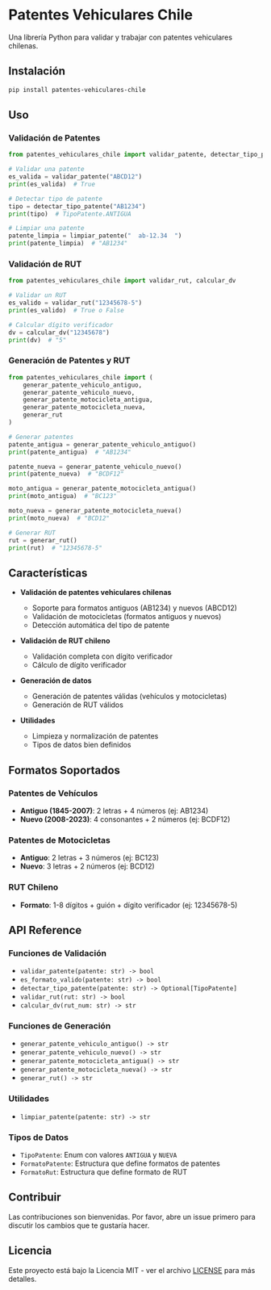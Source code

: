 # Patentes Vehiculares Chile

Una librería Python para validar y trabajar con patentes vehiculares chilenas.

## Instalación

```bash
pip install patentes-vehiculares-chile
```

## Uso

### Validación de Patentes

```python
from patentes_vehiculares_chile import validar_patente, detectar_tipo_patente, limpiar_patente

# Validar una patente
es_valida = validar_patente("ABCD12")
print(es_valida)  # True

# Detectar tipo de patente
tipo = detectar_tipo_patente("AB1234")
print(tipo)  # TipoPatente.ANTIGUA

# Limpiar una patente
patente_limpia = limpiar_patente("  ab-12.34  ")
print(patente_limpia)  # "AB1234"
```

### Validación de RUT

```python
from patentes_vehiculares_chile import validar_rut, calcular_dv

# Validar un RUT
es_valido = validar_rut("12345678-5")
print(es_valido)  # True o False

# Calcular dígito verificador
dv = calcular_dv("12345678")
print(dv)  # "5"
```

### Generación de Patentes y RUT

```python
from patentes_vehiculares_chile import (
    generar_patente_vehiculo_antiguo,
    generar_patente_vehiculo_nuevo,
    generar_patente_motocicleta_antigua,
    generar_patente_motocicleta_nueva,
    generar_rut
)

# Generar patentes
patente_antigua = generar_patente_vehiculo_antiguo()
print(patente_antigua)  # "AB1234"

patente_nueva = generar_patente_vehiculo_nuevo()
print(patente_nueva)  # "BCDF12"

moto_antigua = generar_patente_motocicleta_antigua()
print(moto_antigua)  # "BC123"

moto_nueva = generar_patente_motocicleta_nueva()
print(moto_nueva)  # "BCD12"

# Generar RUT
rut = generar_rut()
print(rut)  # "12345678-5"
```

## Características

- **Validación de patentes vehiculares chilenas**
  - Soporte para formatos antiguos (AB1234) y nuevos (ABCD12)
  - Validación de motocicletas (formatos antiguos y nuevos)
  - Detección automática del tipo de patente

- **Validación de RUT chileno**
  - Validación completa con dígito verificador
  - Cálculo de dígito verificador

- **Generación de datos**
  - Generación de patentes válidas (vehículos y motocicletas)
  - Generación de RUT válidos

- **Utilidades**
  - Limpieza y normalización de patentes
  - Tipos de datos bien definidos

## Formatos Soportados

### Patentes de Vehículos
- **Antiguo (1845-2007)**: 2 letras + 4 números (ej: AB1234)
- **Nuevo (2008-2023)**: 4 consonantes + 2 números (ej: BCDF12)

### Patentes de Motocicletas
- **Antiguo**: 2 letras + 3 números (ej: BC123)
- **Nuevo**: 3 letras + 2 números (ej: BCD12)

### RUT Chileno
- **Formato**: 1-8 dígitos + guión + dígito verificador (ej: 12345678-5)

## API Reference

### Funciones de Validación
- `validar_patente(patente: str) -> bool`
- `es_formato_valido(patente: str) -> bool`
- `detectar_tipo_patente(patente: str) -> Optional[TipoPatente]`
- `validar_rut(rut: str) -> bool`
- `calcular_dv(rut_num: str) -> str`

### Funciones de Generación
- `generar_patente_vehiculo_antiguo() -> str`
- `generar_patente_vehiculo_nuevo() -> str`
- `generar_patente_motocicleta_antigua() -> str`
- `generar_patente_motocicleta_nueva() -> str`
- `generar_rut() -> str`

### Utilidades
- `limpiar_patente(patente: str) -> str`

### Tipos de Datos
- `TipoPatente`: Enum con valores `ANTIGUA` y `NUEVA`
- `FormatoPatente`: Estructura que define formatos de patentes
- `FormatoRut`: Estructura que define formato de RUT

## Contribuir

Las contribuciones son bienvenidas. Por favor, abre un issue primero para discutir los cambios que te gustaría hacer.

## Licencia

Este proyecto está bajo la Licencia MIT - ver el archivo [LICENSE](LICENSE) para más detalles.